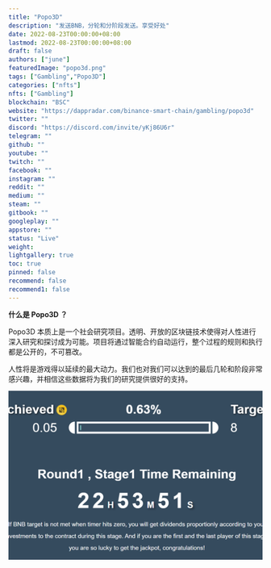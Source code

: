 ```yaml
---
title: "Popo3D"
description: "发送BNB，分轮和分阶段发送。享受好处"
date: 2022-08-23T00:00:00+08:00
lastmod: 2022-08-23T00:00:00+08:00
draft: false
authors: ["june"]
featuredImage: "popo3d.png"
tags: ["Gambling","Popo3D"]
categories: ["nfts"]
nfts: ["Gambling"]
blockchain: "BSC"
website: "https://dappradar.com/binance-smart-chain/gambling/popo3d"
twitter: ""
discord: "https://discord.com/invite/yKj86U6r"
telegram: ""
github: ""
youtube: ""
twitch: ""
facebook: ""
instagram: ""
reddit: ""
medium: ""
steam: ""
gitbook: ""
googleplay: ""
appstore: ""
status: "Live"
weight: 
lightgallery: true
toc: true
pinned: false
recommend: false
recommend1: false
---
```


**什么是 Popo3D ？**

Popo3D 本质上是一个社会研究项目。透明、开放的区块链技术使得对人性进行深入研究和探讨成为可能。项目将通过智能合约自动运行，整个过程的规则和执行都是公开的，不可篡改。

人性将是游戏得以延续的最大动力。我们也对我们可以达到的最后几轮和阶段非常感兴趣，并相信这些数据将为我们的研究提供很好的支持。

![Popo3D](56.png)